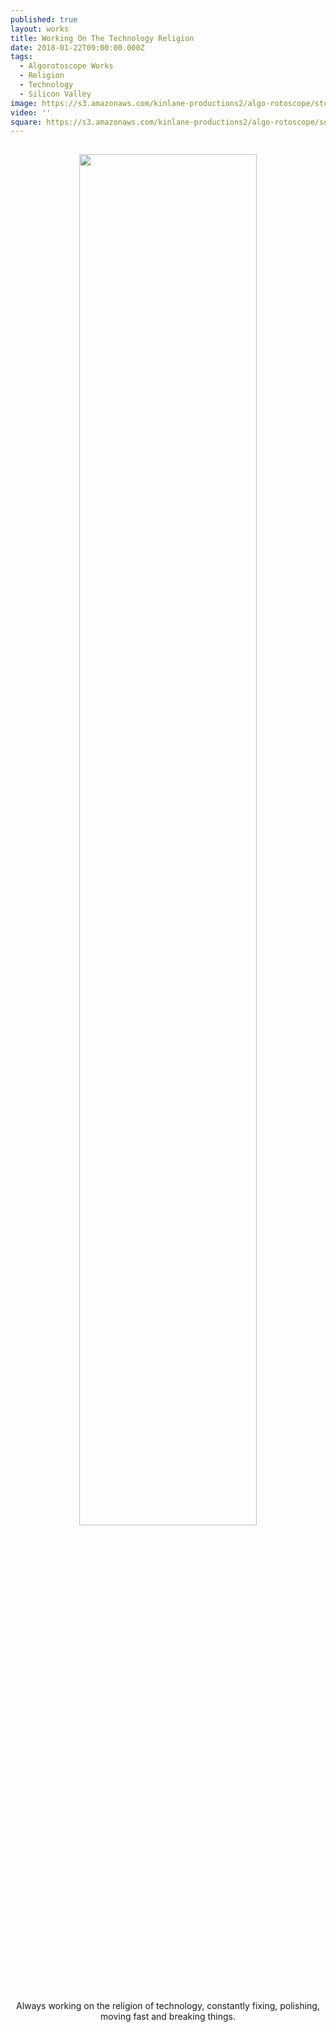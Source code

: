 ```yaml
---
published: true
layout: works
title: Working On The Technology Religion
date: 2018-01-22T09:00:00.000Z
tags:
  - Algorotoscope Works
  - Religion
  - Technology
  - Silicon Valley
image: https://s3.amazonaws.com/kinlane-productions2/algo-rotoscope/stories/christianity-under-construction_copper_circuit.jpg
video: ''
square: https://s3.amazonaws.com/kinlane-productions2/algo-rotoscope/square/christianity-under-construction_copper_circuit_square.jpg
---
```

<p align="center"><img src="{{ page.image }}" width="75%" style="padding: 15px;" /></p>
<center>Always working on the religion of technology, constantly fixing, polishing, moving fast and breaking things.</center>
